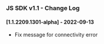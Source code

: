 
<head>
    <title>JS SDK v1.1 - Change Log</title>
</head>

### JS SDK v1.1 - Change Log

#### [1.1.2209.1301-alpha] - 2022-09-13
- Fix message for connectivity error
